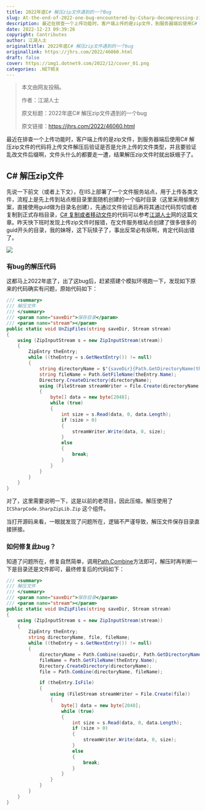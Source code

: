 ```yaml
---
title: 2022年底C# 解压zip文件遇到的一个Bug
slug: At-the-end-of-2022-one-bug-encountered-by-Csharp-decompressing-zip-files
description: 最近在排查一个上传功能时，客户端上传的是zip文件，到服务器端后使用C# 解压zip文件的代码将上传文件解压后验证是否是允许上传的文件类型，并且要验证乱改文件后缀啊，文件头什么的都要走一遭，结果解压zip文件时就出妖蛾子了。
date: 2022-12-23 09:39:26
copyright: Contributes
author: 江湖人士
originaltitle: 2022年底C# 解压zip文件遇到的一个bug
originallink: https://jhrs.com/2022/46060.html
draft: false
cover: https://img1.dotnet9.com/2022/12/cover_01.png
categories: .NET相关
---
```


> 本文由网友投稿。
>
> 作者：江湖人士
>
> 原文标题：2022年底C# 解压zip文件遇到的一个bug
>
> 原文链接：https://jhrs.com/2022/46060.html


最近在排查一个上传功能时，客户端上传的是zip文件，到服务器端后使用C# 解压zip文件的代码将上传文件解压后验证是否是允许上传的文件类型，并且要验证乱改文件后缀啊，文件头什么的都要走一遭，结果解压zip文件时就出妖蛾子了。

## C# 解压zip文件

先说一下前文（或者上下文），在IIS上部署了一个文件服务站点，用于上传各类文件，流程上是先上传到站点根目录里面随机创建的一个临时目录（这里采用偷懒方案，直接使用guid做为目录名创建），先通过文件验证后再将其通过代码剪切或者复制到正式存档目录，[C# 复制或者移动文件](https://jhrs.com/2022/45307.html)的代码可以参考[江湖人士](https://jhrs.com/)网的这篇文章。昨天快下班时发现上传zip文件时报错，在文件服务根站点创建了很多很多的guid开头的目录，我的妹呀，这下玩犊子了，事出反常必有妖啊，肯定代码出错了。

![](https://img1.dotnet9.com/2022/12/0101.png)

### 有bug的解压代码

这都马上2022年底了，出了这bug后，赶紧搭建个模拟环境跑一下，发现如下原来的代码确实有问题，原始代码如下：

```csharp
/// <summary>
/// 解压文件
/// </summary>
/// <param name="saveDir">保存目录</param>
/// <param name="stream"></param>
public static void UnZipFiles(string saveDir, Stream stream)
{
    using (ZipInputStream s = new ZipInputStream(stream))
    {
        ZipEntry theEntry;
        while ((theEntry = s.GetNextEntry()) != null)
        {
            string directoryName = $"{saveDir}{Path.GetDirectoryName(theEntry.Name)}\\";
            string fileName = Path.GetFileName(theEntry.Name);
            Directory.CreateDirectory(directoryName);
            using (FileStream streamWriter = File.Create(directoryName + fileName))
            {
                byte[] data = new byte[2048];
                while (true)
                {
                    int size = s.Read(data, 0, data.Length);
                    if (size > 0)
                    {
                        streamWriter.Write(data, 0, size);
                    }
                    else
                    {
                        break;
                    }
                }
            }
        }
    }
}
```
       
对了，这里需要说明一下，这是以前的老项目，因此压缩，解压使用了 `ICSharpCode.SharpZipLib.Zip` 这个组件。

当打开源码来看，一眼就发现了问题所在，逻辑不严谨导致，解压文件保存目录直接拼接。

### 如何修复此bug？

知道了问题所在，修复自然简单，调用[Path.Combine](https://learn.microsoft.com/zh-cn/dotnet/api/system.io.path.combine?view=net-7.0)方法即可，解压时再判断一下是目录还是文件即可，最终修复后的代码如下：

```csharp
/// <summary>
/// 解压文件
/// </summary>
/// <param name="saveDir">保存目录</param>
/// <param name="stream"></param>
public static void UnZipFiles(string saveDir, Stream stream)
{
    using (ZipInputStream s = new ZipInputStream(stream))
    {
        ZipEntry theEntry;
        string directoryName, file, fileName;
        while ((theEntry = s.GetNextEntry()) != null)
        {
            directoryName = Path.Combine(saveDir, Path.GetDirectoryName(theEntry.Name));
            fileName = Path.GetFileName(theEntry.Name);
            Directory.CreateDirectory(directoryName);
            file = Path.Combine(directoryName, fileName);

            if (theEntry.IsFile)
            {
                using (FileStream streamWriter = File.Create(file))
                {
                    byte[] data = new byte[2048];
                    while (true)
                    {
                        int size = s.Read(data, 0, data.Length);
                        if (size > 0)
                        {
                            streamWriter.Write(data, 0, size);
                        }
                        else
                        {
                            break;
                        }
                    }
                }
            }
        }
    }
}
```